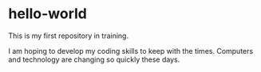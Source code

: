 # hello-world
This is my first repository in training.

I am hoping to develop my coding skills to keep with the times. Computers and technology are changing so quickly these days.
